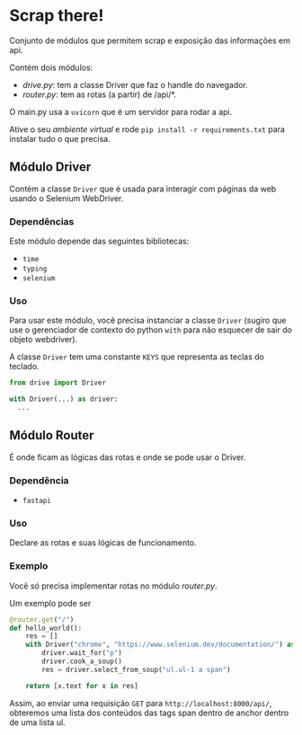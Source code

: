 # Scrap there!

Conjunto de módulos que permitem scrap e exposição das informações em api.

Contém dois módulos:
- *drive.py*: tem a classe Driver que faz o handle do navegador.
- *router.py*: tem as rotas (a partir) de /api/*.

O main.py usa a `uvicorn` que é um servidor para rodar a api.

Ative o seu *ambiente virtual* e rode `pip install -r requirements.txt` para instalar tudo o que precisa.

## Módulo Driver
Contém a classe `Driver` que é usada para interagir com páginas da web usando o Selenium WebDriver.

### Dependências

Este módulo depende das seguintes bibliotecas:

- `time`
- `typing`
- `selenium`

### Uso

Para usar este módulo, você precisa instanciar a classe `Driver` (sugiro que use o gerenciador de contexto do python `with` para não esquecer de sair do objeto webdriver).

A classe `Driver` tem uma constante `KEYS` que representa as teclas do teclado.

```python
from drive import Driver

with Driver(...) as driver:
  ...
```

## Módulo Router

É onde ficam as lógicas das rotas e onde se pode usar o Driver.

### Dependência

- `fastapi`

### Uso

Declare as rotas e suas lógicas de funcionamento.


### Exemplo

Você só precisa implementar rotas no módulo *router.py*.

Um exemplo pode ser

```python
@router.get("/")
def hello_world():
    res = []
    with Driver("chrome", "https://www.selenium.dev/documentation/") as driver:
        driver.wait_for("p")
        driver.cook_a_soup()
        res = driver.select_from_soup("ul.ul-1 a span")

    return [x.text for x in res]
```

Assim, ao enviar uma requisição `GET` para `http://localhost:8000/api/`, obteremos uma lista dos conteúdos das tags span dentro de anchor dentro de uma lista ul.

